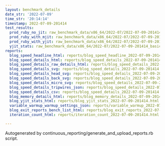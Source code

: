 ```yaml
---
layout: benchmark_details
date_str: '2022-07-09'
time_str: '20:14:14'
timestamp: 2022-07-09-201414
test_results:
  prod_ruby_no_jit: raw_benchmark_data/x86_64/2022-07/2022-07-09-201414_basic_benchmark_prod_ruby_no_jit.json
  prod_ruby_with_mjit: raw_benchmark_data/x86_64/2022-07/2022-07-09-201414_basic_benchmark_prod_ruby_with_mjit.json
  prod_ruby_with_yjit: raw_benchmark_data/x86_64/2022-07/2022-07-09-201414_basic_benchmark_prod_ruby_with_yjit.json
  yjit_stats: raw_benchmark_data/x86_64/2022-07/2022-07-09-201414_basic_benchmark_yjit_stats.json
reports:
  blog_speed_headline_html: reports/blog_speed_headline_2022-07-09-201414.html
  blog_speed_details_html: reports/blog_speed_details_2022-07-09-201414.html
  blog_speed_details_raw_details_html: reports/blog_speed_details_2022-07-09-201414.raw_details.html
  blog_speed_details_svg: reports/blog_speed_details_2022-07-09-201414.svg
  blog_speed_details_head_svg: reports/blog_speed_details_2022-07-09-201414.head.svg
  blog_speed_details_back_svg: reports/blog_speed_details_2022-07-09-201414.back.svg
  blog_speed_details_micro_svg: reports/blog_speed_details_2022-07-09-201414.micro.svg
  blog_speed_details_tripwires_json: reports/blog_speed_details_2022-07-09-201414.tripwires.json
  blog_speed_details_csv: reports/blog_speed_details_2022-07-09-201414.csv
  blog_memory_details_html: reports/blog_memory_details_2022-07-09-201414.html
  blog_yjit_stats_html: reports/blog_yjit_stats_2022-07-09-201414.html
  variable_warmup_warmup_settings_json: reports/variable_warmup_2022-07-09-201414.warmup_settings.json
  blog_exit_reports_bench_list_html: reports/blog_exit_reports_2022-07-09-201414.bench_list.html
  iteration_count_html: reports/iteration_count_2022-07-09-201414.html

---
```

Autogenerated by continuous_reporting/generate_and_upload_reports.rb script.
